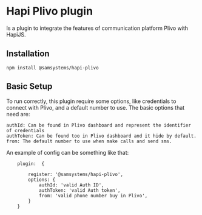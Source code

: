 # Hapi Plivo plugin
Is a plugin to integrate the features of communication platform Plivo with HapiJS.

## Installation 
`npm install @samsystems/hapi-plivo`

## Basic Setup
To run correctly, this plugin require some options, like credentials to connect with Plivo, and a default number to use. The basic options that need are:

    authId: Can be found in Plivo dashboard and represent the identifier of credentials
    authToken: Can be found too in Plivo dashboard and it hide by default.
    from: The default number to use when make calls and send sms.
    
An example of config can be something like that:

``` 
    plugin:  {
    
        register: '@samsystems/hapi-plivo',                
        options: {
            authId: 'valid Auth ID',
            authToken: 'valid Auth token',
            from: 'valid phone number buy in Plivo',
        }
    }
```
    